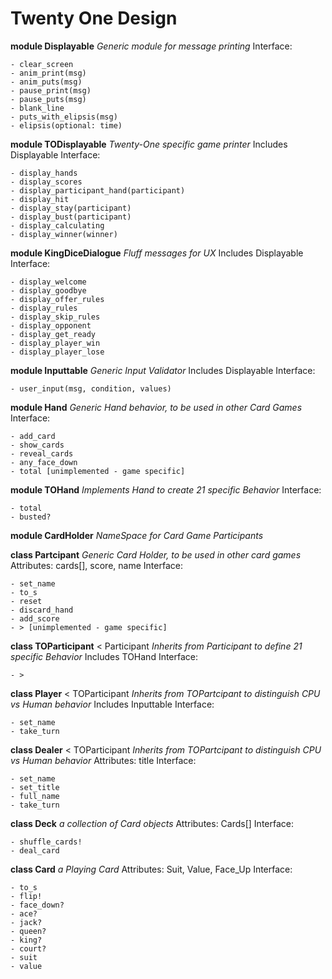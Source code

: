 # Twenty One Design

**module Displayable**
*Generic module for message printing*
	Interface:
	
	- clear_screen
	- anim_print(msg)
	- anim_puts(msg)
	- pause_print(msg)
	- pause_puts(msg)
	- blank_line
	- puts_with_elipsis(msg)
	- elipsis(optional: time)

**module TODisplayable**
*Twenty-One specific game printer*
	Includes Displayable
	Interface:
	
	- display_hands
	- display_scores
	- display_participant_hand(participant)
	- display_hit
	- display_stay(participant)
	- display_bust(participant)
	- display_calculating
	- display_winner(winner)

**module KingDiceDialogue**
*Fluff messages for UX*
	Includes Displayable
	Interface:

	- display_welcome
	- display_goodbye
	- display_offer_rules
	- display_rules
	- display_skip_rules
	- display_opponent
	- display_get_ready
	- display_player_win
	- display_player_lose

**module Inputtable**
*Generic Input Validator*
	Includes Displayable
	Interface:
	
	- user_input(msg, condition, values)

**module Hand**
*Generic Hand behavior, to be used in other Card Games*
	Interface:
	
	- add_card
	- show_cards
	- reveal_cards
	- any_face_down
	- total [unimplemented - game specific]

**module TOHand**
*Implements Hand to create 21 specific Behavior*
	Interface:
	
	- total
	- busted?

**module CardHolder**
*NameSpace for Card Game Participants*

**class Partcipant**
*Generic Card Holder, to be used in other card games*
	Attributes: cards[], score, name
	Interface:
	
	- set_name
	- to_s
	- reset
	- discard_hand
	- add_score
	- > [unimplemented - game specific]

**class TOParticipant** < Participant
*Inherits from Participant to define 21 specific Behavior*
	Includes TOHand
	Interface:
	
	- >

**class Player** < TOParticipant
*Inherits from TOPartcipant to distinguish CPU vs Human behavior*
	Includes Inputtable
	Interface:
	
	- set_name
	- take_turn

**class Dealer** < TOParticipant
*Inherits from TOPartcipant to distinguish CPU vs Human behavior*
	Attributes: title
	Interface:
	
	- set_name
	- set_title
	- full_name
	- take_turn

**class Deck**
*a collection of Card objects*
	Attributes: Cards[]
	Interface:
	
	- shuffle_cards!
	- deal_card

**class Card**
*a Playing Card*
	Attributes: Suit, Value, Face_Up
	Interface:
	
	- to_s
	- flip!
	- face_down?
	- ace?
	- jack?
	- queen?
	- king?
	- court?
	- suit
	- value